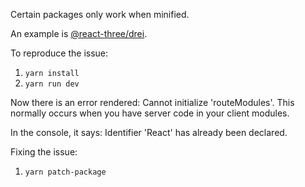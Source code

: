 Certain packages only work when minified.

An example is [@react-three/drei](https://github.com/pmndrs/drei).

To reproduce the issue:

1. `yarn install`
2. `yarn run dev`

Now there is an error rendered: 
Cannot initialize 'routeModules'. This normally occurs when you have server code in your client modules.

In the console, it says: Identifier 'React' has already been declared.

Fixing the issue:

1. `yarn patch-package`